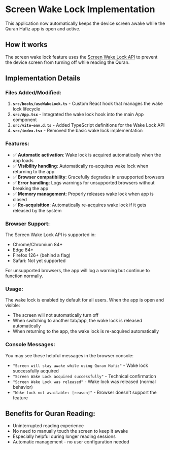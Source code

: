 # Screen Wake Lock Implementation

This application now automatically keeps the device screen awake while the Quran Hafiz app is open and active.

## How it works

The screen wake lock feature uses the [Screen Wake Lock API](https://developer.mozilla.org/en-US/docs/Web/API/Screen_Wake_Lock_API) to prevent the device screen from turning off while reading the Quran.

## Implementation Details

### Files Added/Modified:

1. **`src/hooks/useWakeLock.ts`** - Custom React hook that manages the wake lock lifecycle
2. **`src/App.tsx`** - Integrated the wake lock hook into the main App component
3. **`src/vite-env.d.ts`** - Added TypeScript definitions for the Wake Lock API
4. **`src/index.tsx`** - Removed the basic wake lock implementation

### Features:

- ✅ **Automatic activation**: Wake lock is acquired automatically when the app loads
- ✅ **Visibility handling**: Automatically re-acquires wake lock when returning to the app
- ✅ **Browser compatibility**: Gracefully degrades in unsupported browsers
- ✅ **Error handling**: Logs warnings for unsupported browsers without breaking the app
- ✅ **Memory management**: Properly releases wake lock when app is closed
- ✅ **Re-acquisition**: Automatically re-acquires wake lock if it gets released by the system

### Browser Support:

The Screen Wake Lock API is supported in:
- Chrome/Chromium 84+
- Edge 84+
- Firefox 126+ (behind a flag)
- Safari: Not yet supported

For unsupported browsers, the app will log a warning but continue to function normally.

### Usage:

The wake lock is enabled by default for all users. When the app is open and visible:
- The screen will not automatically turn off
- When switching to another tab/app, the wake lock is released automatically
- When returning to the app, the wake lock is re-acquired automatically

### Console Messages:

You may see these helpful messages in the browser console:
- `"Screen will stay awake while using Quran Hafiz"` - Wake lock successfully acquired
- `"Screen Wake Lock acquired successfully"` - Technical confirmation
- `"Screen Wake Lock was released"` - Wake lock was released (normal behavior)
- `"Wake lock not available: [reason]"` - Browser doesn't support the feature

## Benefits for Quran Reading:

- Uninterrupted reading experience
- No need to manually touch the screen to keep it awake
- Especially helpful during longer reading sessions
- Automatic management - no user configuration needed
